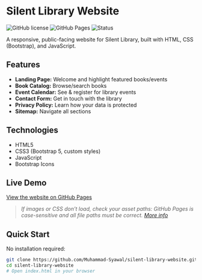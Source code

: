# Silent Library Website

![GitHub license](https://img.shields.io/github/license/Muhammad-Syawal/silent-library-website)
![GitHub Pages](https://img.shields.io/badge/pages-live-brightgreen)
![Status](https://img.shields.io/badge/status-active-brightgreen)

A responsive, public-facing website for Silent Library, built with HTML, CSS (Bootstrap), and JavaScript.

## Features

- **Landing Page:** Welcome and highlight featured books/events
- **Book Catalog:** Browse/search books
- **Event Calendar:** See & register for library events
- **Contact Form:** Get in touch with the library
- **Privacy Policy:** Learn how your data is protected
- **Sitemap:** Navigate all sections

## Technologies

- HTML5
- CSS3 (Bootstrap 5, custom styles)
- JavaScript
- Bootstrap Icons

## Live Demo

[View the website on GitHub Pages](https://Muhammad-Syawal.github.io/silent-library-website/)

> _If images or CSS don’t load, check your asset paths: GitHub Pages is case-sensitive and all file paths must be correct. [More info](https://docs.github.com/en/pages/getting-started-with-github-pages/about-github-pages#publishing-sources-for-github-pages-sites)_

## Quick Start

No installation required:

```bash
git clone https://github.com/Muhammad-Syawal/silent-library-website.git
cd silent-library-website
# Open index.html in your browser
```
